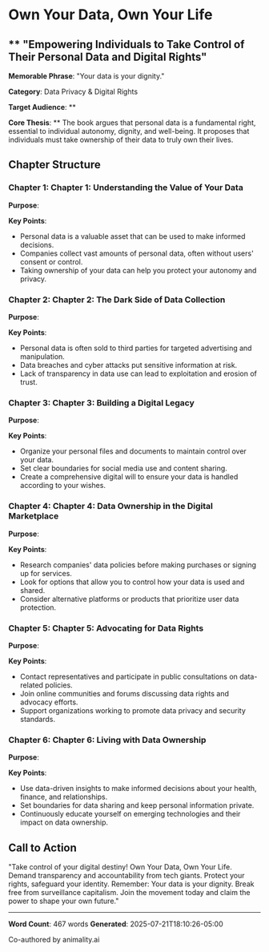 # Own Your Data, Own Your Life

## ** "Empowering Individuals to Take Control of Their Personal Data and Digital Rights"

**Memorable Phrase**: "Your data is your dignity."

**Category**: Data Privacy & Digital Rights

**Target Audience**: **

**Core Thesis**: ** The book argues that personal data is a fundamental right, essential to individual autonomy, dignity, and well-being. It proposes that individuals must take ownership of their data to truly own their lives.

## Chapter Structure

### Chapter 1: **Chapter 1: Understanding the Value of Your Data**

**Purpose**: 

**Key Points**:
- Personal data is a valuable asset that can be used to make informed decisions.
- Companies collect vast amounts of personal data, often without users' consent or control.
- Taking ownership of your data can help you protect your autonomy and privacy.

### Chapter 2: **Chapter 2: The Dark Side of Data Collection**

**Purpose**: 

**Key Points**:
- Personal data is often sold to third parties for targeted advertising and manipulation.
- Data breaches and cyber attacks put sensitive information at risk.
- Lack of transparency in data use can lead to exploitation and erosion of trust.

### Chapter 3: **Chapter 3: Building a Digital Legacy**

**Purpose**: 

**Key Points**:
- Organize your personal files and documents to maintain control over your data.
- Set clear boundaries for social media use and content sharing.
- Create a comprehensive digital will to ensure your data is handled according to your wishes.

### Chapter 4: **Chapter 4: Data Ownership in the Digital Marketplace**

**Purpose**: 

**Key Points**:
- Research companies' data policies before making purchases or signing up for services.
- Look for options that allow you to control how your data is used and shared.
- Consider alternative platforms or products that prioritize user data protection.

### Chapter 5: **Chapter 5: Advocating for Data Rights**

**Purpose**: 

**Key Points**:
- Contact representatives and participate in public consultations on data-related policies.
- Join online communities and forums discussing data rights and advocacy efforts.
- Support organizations working to promote data privacy and security standards.

### Chapter 6: **Chapter 6: Living with Data Ownership**

**Purpose**: 

**Key Points**:
- Use data-driven insights to make informed decisions about your health, finance, and relationships.
- Set boundaries for data sharing and keep personal information private.
- Continuously educate yourself on emerging technologies and their impact on data ownership.

## Call to Action

"Take control of your digital destiny! Own Your Data, Own Your Life. Demand transparency and accountability from tech giants. Protect your rights, safeguard your identity. Remember: Your data is your dignity. Break free from surveillance capitalism. Join the movement today and claim the power to shape your own future."

---

**Word Count**: 467 words
**Generated**: 2025-07-21T18:10:26-05:00

Co-authored by animality.ai
